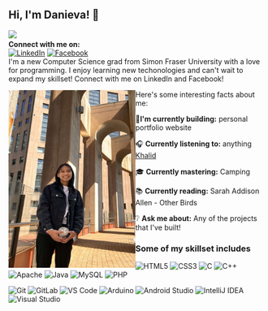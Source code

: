 
## Hi, I'm Danieva! :love_you_gesture:
![](https://komarev.com/ghpvc/?username=dparaiso&style=plastic&color=ff69b4)</br>
**Connect with me on:** </br>
[![LinkedIn](https://img.shields.io/badge/LinkedIn-0077B5?style=for-the-badge&logo=linkedin&logoColor=white)](https:/www.linkedin.com/in/danievaparaiso1/)
[![Facebook](https://img.shields.io/badge/Facebook-1877F2?style=for-the-badge&logo=facebook&logoColor=white)](https://www.facebook.com/danieva.paraiso)
</br>
I'm a new Computer Science grad from Simon Fraser University with a love for programming. I enjoy learning new techonologies and can't wait to expand my skillset! Connect with me on LinkedIn and Facebook!


<img src="gitpic.jpg" align="left" width="250" height="350">

Here's some interesting facts about me: 


:hammer:**I'm currently building:** personal portfolio website

:headphones: **Currently listening to:** 
anything [Khalid](https://open.spotify.com/playlist/53EV6ylFWqPfiUyyKuotwv?si=a49ce73fbf6f4f0b)

:mortar_board: **Currently mastering:** Camping

:books: **Currently reading:** Sarah Addison Allen - Other Birds 

:grey_question: **Ask me about:** Any of the projects that I've built! 

### Some of my skillset includes 
![HTML5](https://img.shields.io/badge/HTML5-E34F26?style=for-the-badge&logo=html5&logoColor=white)
![CSS3](https://img.shields.io/badge/CSS3-1572B6?style=for-the-badge&logo=css3&logoColor=white)
![C](https://img.shields.io/badge/C-00599C?style=for-the-badge&logo=c&logoColor=white)
![C++](https://img.shields.io/badge/C%2B%2B-00599C?style=for-the-badge&logo=c%2B%2B&logoColor=white)
![Apache](https://img.shields.io/static/v1?style=for-the-badge&message=Apache&color=D22128&logo=Apache&logoColor=FFFFFF&label=)
![Java](https://img.shields.io/static/v1?style=for-the-badge&message=JavaScript&color=222222&logo=JavaScript&logoColor=F7DF1E&label=)
![MySQL](https://img.shields.io/static/v1?style=for-the-badge&message=MySQL&color=4479A1&logo=MySQL&logoColor=FFFFFF&label=)
![PHP](https://img.shields.io/badge/PHP-777BB4?style=for-the-badge&logo=php&logoColor=white)

![Git](https://img.shields.io/badge/GitHub-100000?style=for-the-badge&logo=github&logoColor=white)
![GitLab](https://img.shields.io/badge/GitLab-330F63?style=for-the-badge&logo=gitlab&logoColor=white)
![VS Code](https://img.shields.io/badge/VSCode-0078D4?style=for-the-badge&logo=visual%20studio%20code&logoColor=white)
![Arduino](https://img.shields.io/badge/Arduino_IDE-00979D?style=for-the-badge&logo=arduino&logoColor=white)
![Android Studio](https://img.shields.io/static/v1?style=for-the-badge&message=Android+Studio&color=222222&logo=Android+Studio&logoColor=3DDC84&label=)
![IntelliJ IDEA](https://img.shields.io/static/v1?style=for-the-badge&message=IntelliJ+IDEA&color=000000&logo=IntelliJ+IDEA&logoColor=FFFFFF&label=)
![Visual Studio](https://img.shields.io/badge/Visual_Studio-5C2D91?style=for-the-badge&logo=visual%20studio&logoColor=white)

